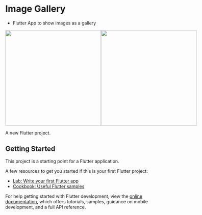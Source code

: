 # Image Gallery 
- Flutter App to show images as a gallery 


<div style="display: flex;">
    <img src="https://github.com/linaMallek/Images_Galerry/assets/92185257/2b1326cf-4f30-4369-9584-a01d0d73ad13" width="300" height="auto">
    <img src="https://github.com/linaMallek/Images_Galerry/assets/92185257/6408304c-9671-42f7-9244-a9c6428b9ced" width="300" height="auto">
</div>








A new Flutter project.

## Getting Started

This project is a starting point for a Flutter application.

A few resources to get you started if this is your first Flutter project:

- [Lab: Write your first Flutter app](https://docs.flutter.dev/get-started/codelab)
- [Cookbook: Useful Flutter samples](https://docs.flutter.dev/cookbook)

For help getting started with Flutter development, view the
[online documentation](https://docs.flutter.dev/), which offers tutorials,
samples, guidance on mobile development, and a full API reference.
